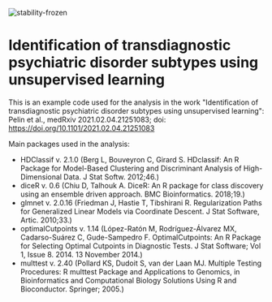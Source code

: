 ![stability-frozen](https://img.shields.io/badge/stability-locked-blue.svg)

# Identification of transdiagnostic psychiatric disorder subtypes using unsupervised learning

This is an example code used for the analysis in the work "Identification of transdiagnostic psychiatric disorder subtypes using unsupervised learning":
Pelin et al., medRxiv 2021.02.04.21251083; doi: https://doi.org/10.1101/2021.02.04.21251083

Main packages used in the analysis:
- HDClassif v. 2.1.0 (Berg L, Bouveyron C, Girard S. HDclassif: An R Package for Model-Based Clustering and Discriminant Analysis of High-Dimensional Data. J Stat Softw. 2012;46.)
- diceR v. 0.6 (Chiu D, Talhouk A. DiceR: An R package for class discovery using an ensemble driven approach. BMC Bioinformatics. 2018;19.)
- glmnet v. 2.0.16 (Friedman J, Hastie T, Tibshirani R. Regularization Paths for Generalized Linear Models via Coordinate Descent. J Stat Software, Artic. 2010;33.)
- optimalCutpoints v. 1.14 (López-Ratón M, Rodríguez-Álvarez MX, Cadarso-Suárez C, Gude-Sampedro F. OptimalCutpoints: An R Package for Selecting Optimal Cutpoints in Diagnostic Tests. J Stat Software; Vol 1, Issue 8. 2014. 13 November 2014.)
- multtest v. 2.40 (Pollard KS, Dudoit S, van der Laan MJ. Multiple Testing Procedures: R multtest Package and Applications to Genomics, in Bioinformatics and Computational Biology Solutions Using R and Bioconductor. Springer; 2005.)

